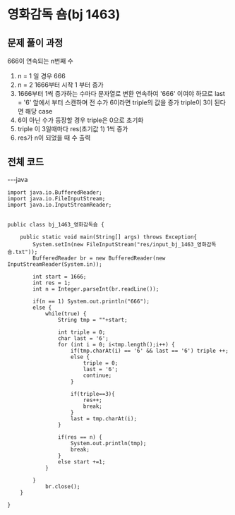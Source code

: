 # 영화감독 숌(bj 1463)

## 문제 풀이 과정

666이 연속되는 n번째 수

1. n = 1 일 경우 666
2. n = 2 1666부터 시작 1 부터 증가
3. 1666부터 1씩 증가하는 수마다 문자열로 변환 연속하여 '666' 이여야 하므로
   last = '6' 앞에서 부터 스캔하며 전 수가 6이라면 triple의 값을 증가 triple이 3이 된다면 해당 case
4. 6이 아닌 수가 등장할 경우 triple은 0으로 초기화
5. triple 이 3일때마다 res(초기값 1) 1씩 증가
6. res가 n이 되었을 때 수 출력

## 전체 코드
---java
```
import java.io.BufferedReader;
import java.io.FileInputStream;
import java.io.InputStreamReader;


public class bj_1463_영화감독숌 {

	public static void main(String[] args) throws Exception{
		System.setIn(new FileInputStream("res/input_bj_1463_영화감독숌.txt"));
		BufferedReader br = new BufferedReader(new InputStreamReader(System.in));

		int start = 1666;
		int res = 1;
		int n = Integer.parseInt(br.readLine());

		if(n == 1) System.out.println("666");
		else {
			while(true) {
				String tmp = ""+start;

				int triple = 0;
				char last = '6';
				for (int i = 0; i<tmp.length();i++) {
					if(tmp.charAt(i) == '6' && last == '6') triple ++;
					else {
						triple = 0;
						last = '6';
						continue;
					}

					if(triple==3){
                        res++;
                        break;
                    }
					last = tmp.charAt(i);
				}

				if(res == n) {
					System.out.println(tmp);
					break;
				}
				else start +=1;
			}

		}
			br.close();
	}

}

```
